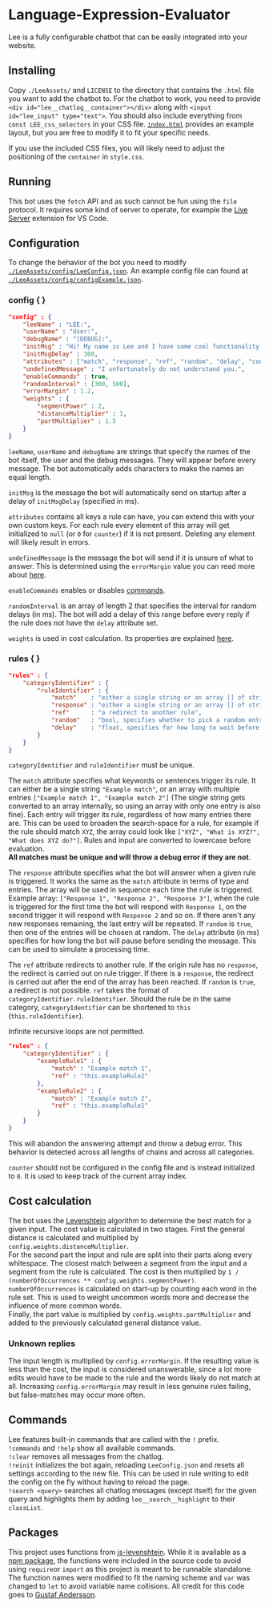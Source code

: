 # Language-Expression-Evaluator
Lee is a fully configurable chatbot that can be easily integrated into your website.

## Installing
Copy `./LeeAssets/` and `LICENSE` to the directory that contains the `.html` file you want to add the chatbot to. For the chatbot to work, you need to provide `<div id="lee__chatlog__container"></div>` along with `<input id="lee_input" type="text">`. You should also include everything from `const LEE_css_selectors` in your CSS file. [`index.html`](./index.html) provides an example layout, but you are free to modify it to fit your specific needs.

If you use the included CSS files, you will likely need to adjust the positioning of the `container` in `style.css`.

## Running
This bot uses the `fetch` API and as such cannot be fun using the `file` protocol. It requires some kind of server to operate, for example the [Live Server](https://marketplace.visualstudio.com/items?itemName=ritwickdey.LiveServer) extension for VS Code.

## Configuration
To change the behavior of the bot you need to modify [`./LeeAssets/config/LeeConfig.json`](./LeeAssets/config/LeeConfig.json). An example config file can found at [`./LeeAssets/config/configExample.json`](./LeeAssets/config/configExample.json).
### config { }
```json
"config" : {
    "leeName" : "LEE:",
    "userName" : "User:",
    "debugName" : "[DEBUG]:",
    "initMsg" : "Hi! My name is Lee and I have some cool functionality. Use !commands to show special actions.",
    "initMsgDelay" : 300,
    "attributes" : ["match", "response", "ref", "random", "delay", "counter"],
    "undefinedMessage" : "I unfortunately do not understand you.",
    "enableCommands" : true,
    "randomInterval" : [300, 500],
    "errorMargin" : 1.2,
    "weights" : {
        "segmentPower" : 2,
        "distanceMultiplier" : 1,
        "partMultiplier" : 1.5
    }
}
```
`leeName`, `userName` and `debugName` are strings that specify the names of the bot itself, the user and the debug messages. They will appear before every message. The bot automatically adds characters to make the names an equal length.

`initMsg` is the message the bot will automatically send on startup after a delay of `initMsgDelay` (specified in ms).

`attributes` contains all keys a rule can have, you can extend this with your own custom keys. For each rule every element of this array will get initialized to `null` (or `0` for `counter`) if it is not present. Deleting any element will likely result in errors.

`undefinedMessage` is the message the bot will send if it is unsure of what to answer. This is determined using the `errorMargin` value you can read more about [here](#unknown-replies).

`enableCommands` enables or disables [commands](#commands).

`randomInterval` is an array of length 2 that specifies the interval for random delays (in ms). The bot will add a delay of this range before every reply if the rule does not have the `delay` attribute set.

`weights` is used in cost calculation. Its properties are explained [here](#cost-calculation).
### rules { }
```json
"rules" : {
    "categoryIdentifier" : {
        "ruleIdentifier" : {
            "match"    : "either a single string or an array [] of strings",
            "response" : "either a single string or an array [] of strings",
            "ref"      : "a redirect to another rule",
            "random"   : "bool, specifies whether to pick a random entry from the response array []",
            "delay"    : "float, specifies for how long to wait before sending the response"
        }
    }
}
```
`categoryIdentifier` and `ruleIdentifier` must be unique.

The `match` attribute specifies what keywords or sentences trigger its rule. It can either be a single string `"Example match"`, or an array with multiple entries `["Example match 1", "Example match 2"]` (The single string gets converted to an array internally, so using an array with only one entry is also fine). Each entry will trigger its rule, regardless of how many entries there are. This can be used to broaden the search-space for a rule, for example if the rule should match `XYZ`, the array could look like `["XYZ", "What is XYZ?", "What does XYZ do?"]`. Rules and input are converted to lowercase before evaluation. <br>__All matches must be unique and will throw a debug error if they are not__.

The `response` attribute specifies what the bot will answer when a given rule is triggered. It works the same as the `match` attribute in terms of type and entries. The array will be used in sequence each time the rule is triggered. Example array: `["Response 1", "Response 2", "Response 3"]`, when the rule is triggered for the first time the bot will respond with `Response 1`, on the second trigger it will respond with `Response 2` and so on. If there aren't any new responses remaining, the last entry will be repeated. If `random` is `true`, then one of the entries will be chosen at random. The `delay` attribute (in ms) specifies for how long the bot will pause before sending the message. This can be used to simulate a processing time.

The `ref` attribute redirects to another rule. If the origin rule has no `response`, the redirect is carried out on rule trigger. If there is a `response`, the redirect is carried out after the end of the array has been reached. If `random` is `true`, a redirect is not possible. `ref` takes the format of `categoryIdentifier.ruleIdentifier`. Should the rule be in the same category, `categoryIdentifier` can be shortened to `this` (`this.ruleIdentifier`).

Infinite recursive loops are not permitted. 
```json
"rules" : {
    "categoryIdentifier" : {
        "exampleRule1" : {
            "match" : "Example match 1",
            "ref" : "this.exampleRule2"
        },
        "exampleRule2" : {
            "match" : "Example match 2",
            "ref" : "this.exampleRule1"
        }
    }
}
```
This will abandon the answering attempt and throw a debug error. This behavior is detected across all lengths of chains and across all categories.

`counter` should not be configured in the config file and is instead initialized to `0`. It is used to keep track of the current array index.

## Cost calculation
The bot uses the [Levenshtein](#packages) algorithm to determine the best match for a given input. The cost value is calculated in two stages. First the general distance is calculated and multiplied by `config.weights.distanceMultiplier`.<br>
For the second part the input and rule are split into their parts along every whitespace. The closest match between a segment from the input and a segment from the rule is calculated. The cost is then multiplied by `1 / (numberOfOccurrences ** config.weights.segmentPower)`. `numberOfOccurrences` is calculated on start-up by counting each word in the rule set. This is used to weight uncommon words more and decrease the influence of more common words.<br>
Finally, the part value is multiplied by `config.weights.partMultiplier` and added to the previously calculated general distance value.

### Unknown replies
The input length is multiplied by `config.errorMargin`. If the resulting value is less than the cost, the input is considered unanswerable, since a lot more edits would have to be made to the rule and the words likely do not match at all. Increasing `config.errorMargin` may result in less genuine rules failing, but false-matches may occur more often.

## Commands
Lee features built-in commands that are called with the `!` prefix.<br>
`!commands` and `!help` show all available commands.<br>
`!clear` removes all messages from the chatlog.<br>
`!reinit` initializes the bot again, reloading `LeeConfig.json` and resets all settings according to the new file.
This can be used in rule writing to edit the config on the fly without having to reload the page.<br>
`!search <query>` searches all chatlog messages (except itself) for the given query and highlights them by adding `lee__search__highlight` to their `classList`.

## Packages
This project uses functions from [js-levenshtein](https://github.com/gustf/js-levenshtein). While it is available as a [npm package](https://www.npmjs.com/package/js-levenshtein), the functions were included in the source code to avoid using `require`or `import` as this project is meant to be runnable standalone. The function names were modified to fit the naming scheme and `var` was changed to `let` to avoid variable name collisions. All credit for this code goes to [Gustaf Andersson](https://github.com/gustf).